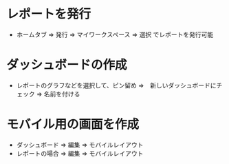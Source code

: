# レポートを発行
* ホームタブ ⇒ 発行 ⇒ マイワークスペース ⇒ 選択 でレポートを発行可能

# ダッシュボードの作成
* レポートのグラフなどを選択して、ピン留め ⇒　新しいダッシュボードにチェック ⇒ 名前を付ける

# モバイル用の画面を作成
* ダッシュボード ⇒ 編集 ⇒ モバイルレイアウト
* レポートの場合 ⇒ 編集 ⇒ モバイルレイアウト